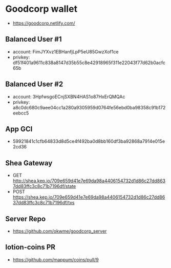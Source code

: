 # Goodcorp wallet
* https://goodcorp.netlify.com/

## Balanced User #1
* account: FimJYXvz1EBHanfjLpP5eU85GwzXof1ce
* privkey: df51f401a9611c838a8147d35b55c8e42918965f311e22043f77d62b0acfc65b

## Balanced User #2
* account: 3HpfwsgoECnjSXBN4HAS1o87HxErQMQAc
* privkey: a8c0dc680c9aee04cc1a280a9305959d0764fe56ebd0ba98358c91b172eebcc5

## App GCI
* 59921841c1cfb64833d8d5ce4f492ba0d8bb160df3ba92868a7914e015e2cd36

## Shea Gateway
* GET http://shea.kep.io/709e659d41e7e69da98a4406154732d1d86c27dd8637dd83ffc3c8c71b7196df/state
* POST https://shea.kep.io/709e659d41e7e69da98a4406154732d1d86c27dd8637dd83ffc3c8c71b7196df/txs

## Server Repo
* https://github.com/okwme/goodcorp_server

## lotion-coins PR
* https://github.com/mappum/coins/pull/9

